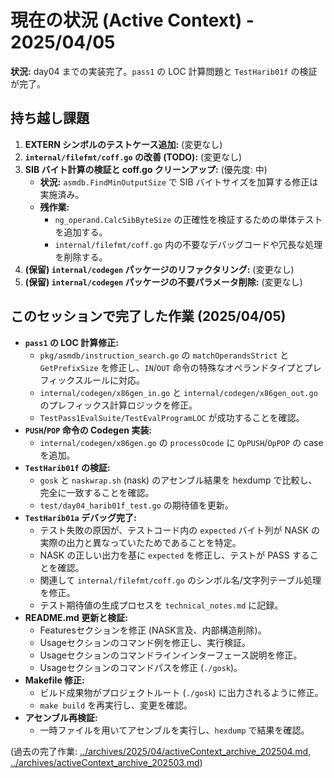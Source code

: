 # 現在の状況 (Active Context) - 2025/04/05

**状況:** day04 までの実装完了。`pass1` の LOC 計算問題と `TestHarib01f` の検証が完了。

## 持ち越し課題

1.  **EXTERN シンボルのテストケース追加:** (変更なし)
2.  **`internal/filefmt/coff.go` の改善 (TODO):** (変更なし)
3.  **SIB バイト計算の検証と coff.go クリーンアップ:** (優先度: 中)
    *   **状況:** `asmdb.FindMinOutputSize` で SIB バイトサイズを加算する修正は実施済み。
    *   **残作業:**
        *   `ng_operand.CalcSibByteSize` の正確性を検証するための単体テストを追加する。
        *   `internal/filefmt/coff.go` 内の不要なデバッグコードや冗長な処理を削除する。
4.  **(保留) `internal/codegen` パッケージのリファクタリング:** (変更なし)
5.  **(保留) `internal/codegen` パッケージの不要パラメータ削除:** (変更なし)

## このセッションで完了した作業 (2025/04/05)

- **`pass1` の LOC 計算修正:**
    - `pkg/asmdb/instruction_search.go` の `matchOperandsStrict` と `GetPrefixSize` を修正し、`IN`/`OUT` 命令の特殊なオペランドタイプとプレフィックスルールに対応。
    - `internal/codegen/x86gen_in.go` と `internal/codegen/x86gen_out.go` のプレフィックス計算ロジックを修正。
    - `TestPass1EvalSuite/TestEvalProgramLOC` が成功することを確認。
- **`PUSH`/`POP` 命令の Codegen 実装:**
    - `internal/codegen/x86gen.go` の `processOcode` に `OpPUSH`/`OpPOP` の case を追加。
- **`TestHarib01f` の検証:**
    - `gosk` と `naskwrap.sh` (nask) のアセンブル結果を hexdump で比較し、完全に一致することを確認。
    - `test/day04_harib01f_test.go` の期待値を更新。
- **`TestHarib01a` デバッグ完了:**
    - テスト失敗の原因が、テストコード内の `expected` バイト列が NASK の実際の出力と異なっていたためであることを特定。
    - NASK の正しい出力を基に `expected` を修正し、テストが PASS することを確認。
    - 関連して `internal/filefmt/coff.go` のシンボル名/文字列テーブル処理を修正。
    - テスト期待値の生成プロセスを `technical_notes.md` に記録。
- **README.md 更新と検証:**
    - Featuresセクションを修正 (NASK言及、内部構造削除)。
    - Usageセクションのコマンド例を修正し、実行検証。
    - Usageセクションのコマンドラインインターフェース説明を修正。
    - Usageセクションのコマンドパスを修正 (`./gosk`)。
- **Makefile 修正:**
    - ビルド成果物がプロジェクトルート (`./gosk`) に出力されるように修正。
    - `make build` を再実行し、変更を確認。
- **アセンブル再検証:**
    - 一時ファイルを用いてアセンブルを実行し、`hexdump` で結果を確認。

(過去の完了作業: [../archives/2025/04/activeContext_archive_202504.md](../archives/2025/04/activeContext_archive_202504.md), [../archives/activeContext_archive_202503.md](../archives/activeContext_archive_202503.md))
